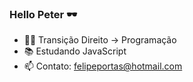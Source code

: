 ### Hello Peter 🕶️


- 🏃‍♂️ Transição Direito -> Programação
- 📚 Estudando JavaScript
- 📫 Contato: felipeportas@hotmail.com


